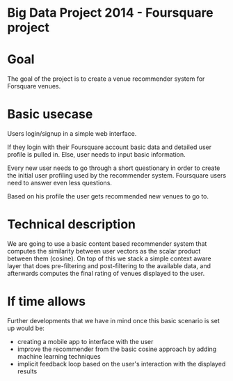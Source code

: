 Big Data Project 2014 - Foursquare project
====


# Goal

The goal of the project is to create a venue recommender system for Forsquare venues.


# Basic usecase

Users login/signup in a simple web interface.

If they login with their Foursquare account basic data and detailed user profile is pulled in. Else, user needs to input basic information.

Every new user needs to go through a short questionary in order to create the initial user profiling used by the recommender system. Foursquare users need to answer even less questions.

Based on his profile the user gets recommended new venues to go to.


# Technical description

We are going to use a basic content based recommender system that computes the similarity between user vectors as the scalar product between them (cosine). On top of this we stack a simple context aware layer that does pre-filtering and post-filtering to the available data, and afterwards computes the final rating of venues displayed to the user.


# If time allows

Further developments that we have in mind once this basic scenario is set up would be:
* creating a mobile app to interface with the user
* improve the recommender from the basic cosine approach by adding machine learning techniques
* implicit feedback loop based on the user's interaction with the displayed results




